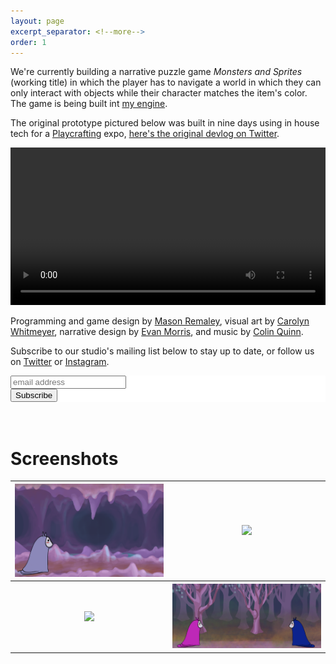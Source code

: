 ```yaml
---
layout: page
excerpt_separator: <!--more-->
order: 1
---
```


We're currently building a narrative puzzle game _Monsters and Sprites_ (working title) in which the player has to navigate a world in which they can only interact with objects while their character matches the item's color. The game is being built int [my engine](/projects/game-engine).

The original prototype pictured below was built in nine days using in house tech for a [Playcrafting](https://playcrafting.com/) expo, [here's the original devlog on Twitter](https://twitter.com/masonremaley/status/988634973245669377).

<video width="100%" controls>
  <source src="/assets/monsters-and-sprites-trailer.mp4" type="video/mp4">
  Your browser does not support the video tag.
</video>

Programming and game design by [Mason Remaley](https://twitter.com/masonremaley), visual art by [Carolyn Whitmeyer](https://www.facebook.com/NyloracArt/), narrative design by [Evan Morris](https://twitter.com/evan_cmm), and music by [Colin Quinn](mailto:colinquinnwork@gmail.com).

Subscribe to our studio's mailing list below to stay up to date, or follow us on [Twitter](https://twitter.com/anthropicst) or [Instagram](https://www.instagram.com/anthropicstudios/).

<!-- Begin MailChimp Signup Form -->
<link href="//cdn-images.mailchimp.com/embedcode/horizontal-slim-10_7.css" rel="stylesheet" type="text/css">
<style type="text/css">
  #mc_embed_signup{background:#fff; clear:left; font:14px Helvetica,Arial,sans-serif; width:100%;}
  /* Add your own MailChimp form style overrides in your site stylesheet or in this style block.
     We recommend moving this block and the preceding CSS link to the HEAD of your HTML file. */
</style>
<div id="mc_embed_signup">
<form action="https://anthropicstudios.us18.list-manage.com/subscribe/post?u=00438a4972976acbda9bf5dfe&amp;id=c85c85d8c1" method="post" id="mc-embedded-subscribe-form" name="mc-embedded-subscribe-form" class="validate" target="_blank" novalidate>
    <div id="mc_embed_signup_scroll">
  <input type="email" value="" name="EMAIL" class="email" id="mce-EMAIL" placeholder="email address" required>
    <!-- real people should not fill this in and expect good things - do not remove this or risk form bot signups-->
    <div style="position: absolute; left: -5000px;" aria-hidden="true"><input type="text" name="b_00438a4972976acbda9bf5dfe_c85c85d8c1" tabindex="-1" value=""></div>
    <div class="clear"><input type="submit" value="Subscribe" name="subscribe" id="mc-embedded-subscribe" class="button"></div>
    </div>
</form>
</div>
<!--End mc_embed_signup-->

<br>
<br>

# Screenshots

<table>
  <tr>
    <th><a href="/assets/monsters-and-sprites-start.png"><img src="/assets/monsters-and-sprites-start.png"/></a></th>
    <th><a href="/assets/monsters-and-sprites-puzzle.png"><img src="/assets/monsters-and-sprites-puzzle.png"/></a></th>
  </tr>
  <tr>
    <th><a href="/assets/monsters-and-sprites-elevator-puzzle.png"><img src="/assets/monsters-and-sprites-elevator-puzzle.png"/></a></th>
    <th><a href="/assets/monsters-and-sprites-friend.png"><img src="/assets/monsters-and-sprites-friend.png"/></a></th>
  </tr>
</table>
